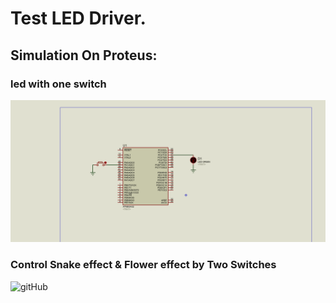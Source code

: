 # Test LED Driver.
## Simulation On Proteus:
### led with one switch
![gitHub](https://github.com/MostafaEdrees11/AVR/blob/master/AVR%20Tasks/Assignment%203/LED_Driver/Proteus/Simulation/LED.gif)
### Control Snake effect & Flower effect by Two Switches
![gitHub]()
